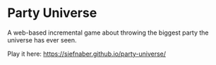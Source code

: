 # Party Universe
A web-based incremental game about throwing the biggest party the universe has ever seen.

Play it here: https://siefnaber.github.io/party-universe/
